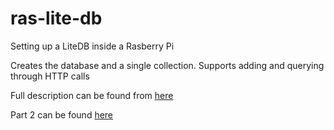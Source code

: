 # ras-lite-db
Setting up a LiteDB inside a Rasberry Pi

Creates the database and a single collection. Supports adding and querying through HTTP calls

Full description can be found from [here](https://mituuz.com/content/raspberry_lite_db.html)

Part 2 can be found [here](https://mituuz.com/content/raspberry_http.html)
